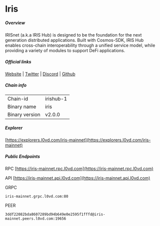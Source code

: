 # Iris


##### Overview
IRISnet (a.k.a IRIS Hub) is designed to be the foundation for the next generation distributed applications. Built with Cosmos-SDK, IRIS Hub enables cross-chain interoperability through a unified service model, while providing a variety of modules to support DeFi applications.


##### Official links
[Website](https://www.irisnet.org/) | [Twitter](https://twitter.com/irisnetwork) | [Discord](https://discord.gg/ggRSyCJsQk) | [Github](https://github.com/irisnet)

##### Chain info

|  |  |
| ------ | ------ |
| Chain-id | irishub-1 |
| Binary name | iris |
| Binary version | v2.0.0 |

##### Explorer
[https://explorers.l0vd.com/iris-mainnet](https://explorers.l0vd.com/iris-mainnet)

##### Public Endpoints
RPC
[https://iris-mainnet.rpc.l0vd.com](https://iris-mainnet.rpc.l0vd.com)

API
[https://iris-mainnet.api.l0vd.com](https://iris-mainnet.api.l0vd.com)

GRPC
```
iris-mainnet.grpc.l0vd.com:80
```

PEER
```
3ddf22082bda8607289bd94b649e0e2595f1fffd@iris-mainnet.peers.l0vd.com:19656
```
